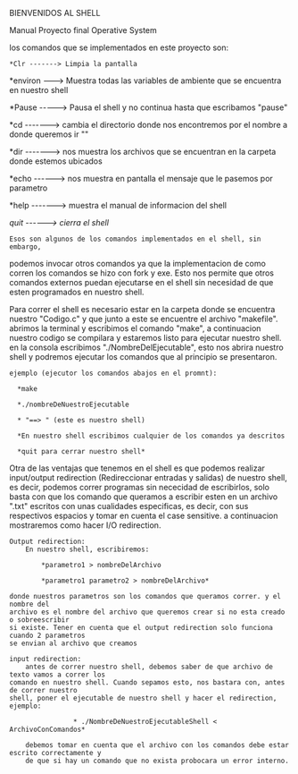   BIENVENIDOS AL SHELL

  Manual Proyecto final Operative System

  los comandos que se implementados en este proyecto son:

	*Clr -------> Limpia la pantalla

  *environ ---> Muestra todas las variables de ambiente que se encuentra en nuestro shell

  *Pause -----> Pausa el shell y no continua hasta que escribamos "pause"

  *cd <directory> -------> cambia el directorio donde nos encontremos por el nombre a donde queremos ir "<directory>"

  *dir -------> nos muestra los archivos que se encuentran en la carpeta donde estemos ubicados

  *echo <message> ------>  nos muestra en pantalla el mensaje que le pasemos por parametro

  *help -------> muestra el manual de informacion del shell

  *quit ------> cierra el shell*

	Esos son algunos de los comandos implementados en el shell, sin embargo,
  podemos invocar otros comandos ya que la implementacion de como corren los comandos se hizo
  con fork y exe. Esto nos permite que otros comandos externos puedan
  ejecutarse en el shell sin necesidad de que esten programados en nuestro shell.

  Para correr el shell es necesario estar en la carpeta donde se encuentra nuestro "Codigo.c"
  y que junto a este se encuentre el archivo "makefile". abrimos la terminal y escribimos el
  comando "make", a continuacion nuestro codigo se compilara y estaremos listo para ejecutar
  nuestro shell. en la consola escribimos "./NombreDelEjecutable", esto nos abrira nuestro shell
  y podremos ejecutar los comandos que al principio se presentaron.

	ejemplo (ejecutor los comandos abajos en el promnt):

      *make

      *./nombreDeNuestroEjecutable

      * "==> " (este es nuestro shell)

      *En nuestro shell escribimos cualquier de los comandos ya descritos

      *quit para cerrar nuestro shell*

  Otra de las ventajas que tenemos en el shell es que podemos realizar input/output redirection
  (Redireccionar entradas y salidas) de nuestro shell, es decir, podemos correr programas sin nececidad
  de escribirlos, solo basta con que los comando que queramos a escribir esten en un archivo ".txt"
  escritos con unas cualidades especificas, es decir, con sus respectivos espacios y tomar en
  cuenta el case sensitive. a continuacion mostraremos como hacer I/O redirection.



	Output redirection:
		En nuestro shell, escribiremos:

            *parametro1 > nombreDelArchivo

            *parametro1 parametro2 > nombreDelArchivo*

    donde nuestros parametros son los comandos que queramos correr. y el nombre del
    archivo es el nombre del archivo que queremos crear si no esta creado o sobreescribir
    si existe. Tener en cuenta que el output redirection solo funciona cuando 2 parametros
    se envian al archivo que creamos

	input redirection:
		antes de correr nuestro shell, debemos saber de que archivo de texto vamos a correr los
    comando	en nuestro shell. Cuando sepamos esto, nos bastara con, antes de correr nuestro
    shell, poner el ejecutable de nuestro shell y hacer el redirection, ejemplo:

    				* ./NombreDeNuestroEjecutableShell < ArchivoConComandos*

		debemos tomar en cuenta que el archivo con los comandos debe estar escrito correctamente y
		de que si hay un comando que no exista probocara un error interno.
